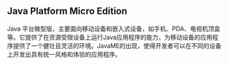 ## Java Platform Micro Edition
Java 平台微型版，主要面向移动设备和嵌入式设备，如手机、PDA、电视机顶盒等。它提供了在资源受限设备上运行Java应用程序的能力，为移动设备的应用程序提供了一个健壮且灵活的环境。JavaME的出现，使得开发者可以在不同的设备上开发出具有统一风格和体验的应用程序。